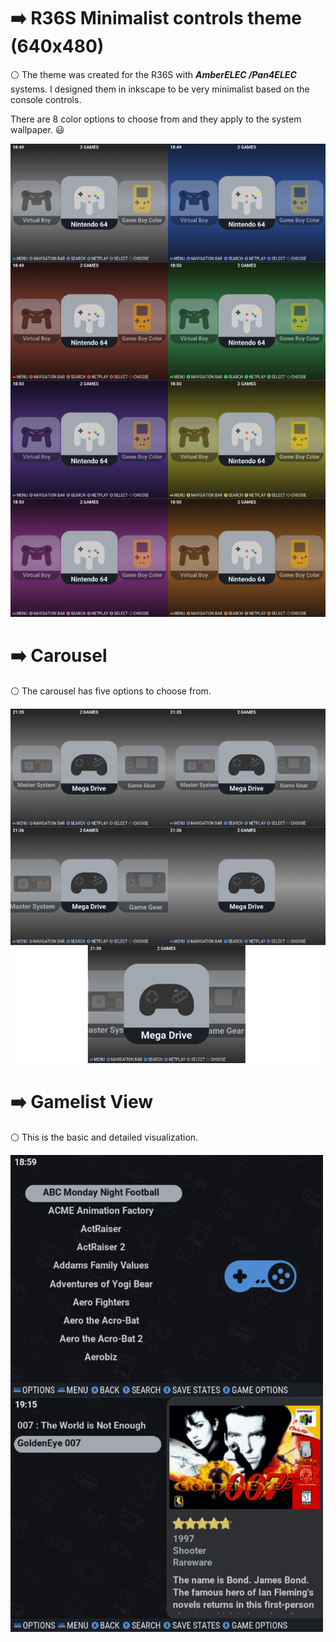 # :arrow_right: R36S Minimalist controls theme (640x480)

:white_circle: The theme was created for the R36S with **_AmberELEC /Pan4ELEC_** systems. I designed them in inkscape to be very minimalist based on the console controls.

There are 8 color options to choose from and they apply to the system wallpaper. :smiley:

<img width="600" heigth="1000"  src="/assets/images/image1.png">

# :arrow_right: Carousel
:white_circle: The carousel has five options to choose from.

<img width="600" heigth="1000" src="/assets/images/image2.png">

# :arrow_right: Gamelist View
:white_circle: This is the basic and detailed visualization.

<img width="500" heigth="1000" src="/assets/images/image3.png">


